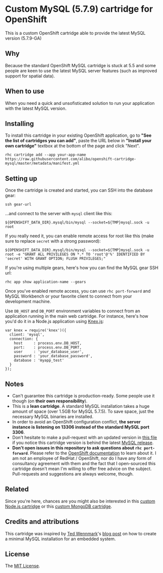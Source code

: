 # Custom MySQL (5.7.9) cartridge for OpenShift

This is a custom OpenShift cartridge able to provide the latest MySQL version (5.7.9-GA)

## Why

Because the standard OpenShift MySQL cartridge is stuck at 5.5 and some people are keen to use the latest MySQL server features (such as improved support for spatial data).

## When to use

When you need a quick and unsofisticated solution to run your application with the latest MySQL version.

## Installing

To install this cartridge in your existing OpenShift application, go to **"See the list of cartridges you can add"**, paste the URL below in **"Install your own cartridge"** textbox at the bottom of the page and click "Next".

    rhc cartridge add --app your-app-name https://raw.githubusercontent.com/alibo/openshift-cartridge-mysql/master/metadata/manifest.yml

## Setting up

Once the cartridge is created and started, you can SSH into the database gear:

    ssh gear-url

...and connect to the server with `mysql` client like this:

    ${OPENSHIFT_DATA_DIR}.mysql/bin/mysql --socket=${TMP}mysql.sock -u root

If you really need it, you can enable remote access for root like this (make sure to replace `secret` with a strong password):

    ${OPENSHIFT_DATA_DIR}.mysql/bin/mysql --socket=${TMP}mysql.sock -u root -e "GRANT ALL PRIVILEGES ON *.* TO 'root'@'%' IDENTIFIED BY 'secret' WITH GRANT OPTION; FLUSH PRIVILEGES;"

If you're using multiple gears, here's how you can find the MySQL gear SSH url:

    rhc app show application-name --gears

Once you've enabled remote access, you can use `rhc port-forward` and MySQL Workbench or your favorite client to connect from your development machine.

Use `DB_HOST` and `DB_PORT` environment variables to connect from an application running in the main web cartridge. For instance, here's how you'd do it in a Node.js application using [Knex.js](http://knexjs.org/):

    var knex = require('knex')({
      client: 'mysql',
      connection: {
        host     : process.env.DB_HOST,
        port:    : process.env.DB_PORT,
        user     : 'your_database_user',
        password : 'your_database_password',
        database : 'myapp_test'
      }
    });

## Notes

- Can't guarantee this cartridge is production-ready. Some people use it though (on **their own responsibility**).
- This is a **lean cartridge**. A standard MySQL installation takes a huge amount of space (over 1.5GB for MySQL 5.7.5). To save space, just the necessary MySQL binaries are installed.
- In order to avoid an OpenShift configuration conflict, **the server instance is listening on 13306 instead of the standard MySQL port 3306**.
- Don't hesitate to make a pull-request with an updated version in [this file](https://github.com/icflorescu/openshift-cartridge-mysql/blob/master/metadata/manifest.yml#L4) if you notice this cartridge version is behind the latest [MySQL release](http://dev.mysql.com/downloads/mysql).
- **Don't open issues in this repository to ask questions about `rhc port-forward`**. Please refer to the [OpenShift documentation](https://developers.openshift.com/en/managing-port-forwarding.html) to learn about it. I am not an employee of RedHat / OpenShift, nor do I have any form of consultancy agreement with them and the fact that I open-sourced this cartridge doesn't mean I'm willing to offer free advice on the subject. Pull-requests and suggestions are always welcome, though.


## Related

Since you're here, chances are you might also be interested in this [custom Node.js cartridge](https://github.com/icflorescu/openshift-cartridge-nodejs) or this [custom MongoDB cartridge](https://github.com/icflorescu/openshift-cartridge-mongodb).

## Credits and attributions

This cartridge was inspired by [Ted Wennmark](https://se.linkedin.com/in/tedwennmark)'s [blog post](http://mysql-nordic.blogspot.ro/2015/02/creating-minimal-mysql-installation-for.html) on how to create a minimal MySQL installation for an embedded system.

## License

The [MIT License](http://github.com/icflorescu/openshift-cartridge-mysql/LICENSE).
